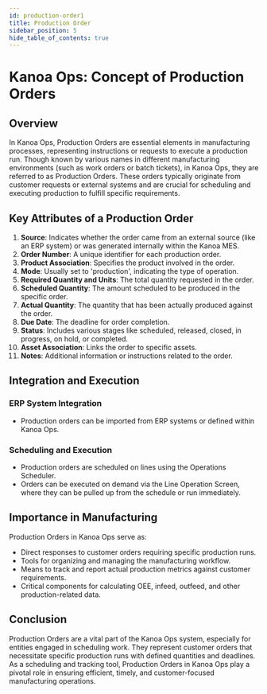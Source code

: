 ```yaml
---
id: production-order1
title: Production Order
sidebar_position: 5
hide_table_of_contents: true 
---
```


# Kanoa Ops: Concept of Production Orders

## Overview

In Kanoa Ops, Production Orders are essential elements in manufacturing processes, representing instructions or requests to execute a production run. Though known by various names in different manufacturing environments (such as work orders or batch tickets), in Kanoa Ops, they are referred to as Production Orders. These orders typically originate from customer requests or external systems and are crucial for scheduling and executing production to fulfill specific requirements.

## Key Attributes of a Production Order

1. **Source**: Indicates whether the order came from an external source (like an ERP system) or was generated internally within the Kanoa MES.
2. **Order Number**: A unique identifier for each production order.
3. **Product Association**: Specifies the product involved in the order.
4. **Mode**: Usually set to 'production', indicating the type of operation.
5. **Required Quantity and Units**: The total quantity requested in the order.
6. **Scheduled Quantity**: The amount scheduled to be produced in the specific order.
7. **Actual Quantity**: The quantity that has been actually produced against the order.
8. **Due Date**: The deadline for order completion.
9. **Status**: Includes various stages like scheduled, released, closed, in progress, on hold, or completed.
10. **Asset Association**: Links the order to specific assets.
11. **Notes**: Additional information or instructions related to the order.

## Integration and Execution

### ERP System Integration
- Production orders can be imported from ERP systems or defined within Kanoa Ops.

### Scheduling and Execution
- Production orders are scheduled on lines using the Operations Scheduler.
- Orders can be executed on demand via the Line Operation Screen, where they can be pulled up from the schedule or run immediately.

## Importance in Manufacturing

Production Orders in Kanoa Ops serve as:
- Direct responses to customer orders requiring specific production runs.
- Tools for organizing and managing the manufacturing workflow.
- Means to track and report actual production metrics against customer requirements.
- Critical components for calculating OEE, infeed, outfeed, and other production-related data.

## Conclusion

Production Orders are a vital part of the Kanoa Ops system, especially for entities engaged in scheduling work. They represent customer orders that necessitate specific production runs with defined quantities and deadlines. As a scheduling and tracking tool, Production Orders in Kanoa Ops play a pivotal role in ensuring efficient, timely, and customer-focused manufacturing operations.
